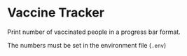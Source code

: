# Vaccine Tracker

Print number of vaccinated people in a progress bar format.

The numbers must be set in the environment file (`.env`)
